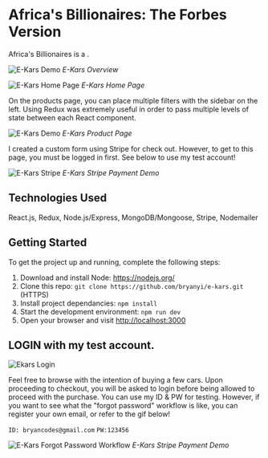 # Africa's Billionaires: The Forbes Version
<!--
## [LIVE LINK](https://e-kars.herokuapp.com/)
-->
Africa's Billionaires is a .

![E-Kars Demo](images/ekars_gif_1.gif)
_E-Kars Overview_

![E-Kars Home Page](images/ekars_homepage.gif)
_E-Kars Home Page_

On the products page, you can place multiple filters with the sidebar on the left. Using Redux was extremely useful in order to pass multiple levels of state between each React component.

![E-Kars Demo](images/ekars_productsPage.gif)
_E-Kars Product Page_

I created a custom form using Stripe for check out. However, to get to this page, you must be logged in first. See below to use my test account!

![E-Kars Stripe](images/ekars_stripe_checkout2.gif)
_E-Kars Stripe Payment Demo_

## Technologies Used

React.js, Redux, Node.js/Express, MongoDB/Mongoose, Stripe, Nodemailer

## Getting Started

To get the project up and running, complete the following steps:

1. Download and install Node: <https://nodejs.org/>
2. Clone this repo: `git clone https://github.com/bryanyi/e-kars.git` (HTTPS)
3. Install project dependancies: `npm install`
4. Start the development environment: `npm run dev`
5. Open your browser and visit <http://localhost:3000>

## LOGIN with my test account.

![Ekars Login](images/ekars_login.png)

Feel free to browse with the intention of buying a few cars. Upon proceeding to checkout, you will be asked to login before being allowed to proceed with the purchase.
You can use my ID & PW for testing. However, if you want to see what the "forgot password" workflow is like, you can register your own email, or refer to the gif below!

`ID: bryancodes@gmail.com`
`PW:123456`

![E-Kars Forgot Password Workflow](images/ekars_forgotpassword.gif)
_E-Kars Stripe Payment Demo_

